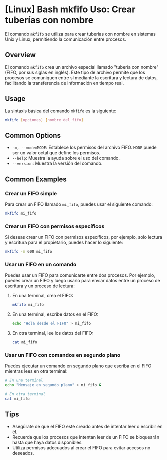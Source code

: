 # [Linux] Bash mkfifo Uso: Crear tuberías con nombre

El comando `mkfifo` se utiliza para crear tuberías con nombre en sistemas Unix y Linux, permitiendo la comunicación entre procesos.

## Overview
El comando `mkfifo` crea un archivo especial llamado "tubería con nombre" (FIFO, por sus siglas en inglés). Este tipo de archivo permite que los procesos se comuniquen entre sí mediante la escritura y lectura de datos, facilitando la transferencia de información en tiempo real.

## Usage
La sintaxis básica del comando `mkfifo` es la siguiente:

```bash
mkfifo [opciones] [nombre_del_fifo]
```

## Common Options
- `-m, --mode=MODE`: Establece los permisos del archivo FIFO. `MODE` puede ser un valor octal que define los permisos.
- `--help`: Muestra la ayuda sobre el uso del comando.
- `--version`: Muestra la versión del comando.

## Common Examples

### Crear un FIFO simple
Para crear un FIFO llamado `mi_fifo`, puedes usar el siguiente comando:

```bash
mkfifo mi_fifo
```

### Crear un FIFO con permisos específicos
Si deseas crear un FIFO con permisos específicos, por ejemplo, solo lectura y escritura para el propietario, puedes hacer lo siguiente:

```bash
mkfifo -m 600 mi_fifo
```

### Usar un FIFO en un comando
Puedes usar un FIFO para comunicarte entre dos procesos. Por ejemplo, puedes crear un FIFO y luego usarlo para enviar datos entre un proceso de escritura y un proceso de lectura:

1. En una terminal, crea el FIFO:
   ```bash
   mkfifo mi_fifo
   ```

2. En una terminal, escribe datos en el FIFO:
   ```bash
   echo "Hola desde el FIFO" > mi_fifo
   ```

3. En otra terminal, lee los datos del FIFO:
   ```bash
   cat mi_fifo
   ```

### Usar un FIFO con comandos en segundo plano
Puedes ejecutar un comando en segundo plano que escriba en el FIFO mientras lees en otra terminal:

```bash
# En una terminal
echo "Mensaje en segundo plano" > mi_fifo &

# En otra terminal
cat mi_fifo
```

## Tips
- Asegúrate de que el FIFO esté creado antes de intentar leer o escribir en él.
- Recuerda que los procesos que intentan leer de un FIFO se bloquearán hasta que haya datos disponibles.
- Utiliza permisos adecuados al crear el FIFO para evitar accesos no deseados.